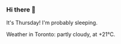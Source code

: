 ### Hi there :wave:

It's Thursday! I'm probably sleeping.

Weather in Toronto: partly cloudy, at +21°C.
